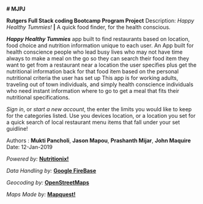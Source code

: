 
__# MJPJ__

__Rutgers Full Stack coding Bootcamp Program Project__
Description: _Happy Healthy Tummies!_ __|__ A quick food finder, for the health conscious.

__*Happy Healthy Tummies*__ app built to find restaurants based on location, food choice and nutrition information unique to each user.
An App built for health conscience people who lead busy lives who may not have time always to make a meal on the go so they can search their food item they want to get from a restaurant  near a location the user specifies plus get the nutritional information back for that food item based on the personal nutritional criteria the user has set up
This app is for working adults, traveling out of town individuals, and simply health conscience individuals who need instant information where to go to get a meal that fits their nutritional specifications.

_Sign in_, or _start a new account_, the enter the limits you would like to keep for the categories listed.
Use you devices location, or a location you set for a quick search of local restaurant menu items that fall under your set guidline! 

Authors : __Mukti Pancholi__, __Jason Mapou__, __Prashanth Mijar__, __John Maquire__
Date: 12-Jan-2019

_Powered by:_
[__Nutritionix!__](https://www.nutritionix.com/business/api)

_Data Handling by:_
[__Google FireBase__](https://firebase.google.com/)

_Geocoding by:_
[__OpenStreetMaps__](https://www.openstreetmap.org/)

_Maps Made by:_
[__Mapquest!__](https://www.mapquest.com/)

